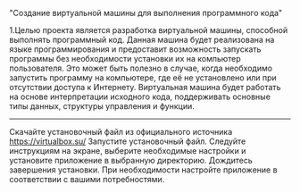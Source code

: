 "Создание виртуальной машины для выполнения программного кода"

1.Целью проекта является разработка виртуальной машины, способной выполнять программный код. Данная машина будет реализована на языке программирования и предоставит возможность запускать программы без необходимости установки их на компьютер пользователя. Это может быть полезно в случае, когда необходимо запустить программу на компьютере, где её не установлено или при отсутствии доступа к Интернету. Виртуальная машина будет работать на основе интерпретации исходного кода, поддерживать основные типы данных, структуры управления и функции.
____

Скачайте установочный файл из официального источника
https://virtualbox.su/
Запустите установочный файл.
Следуйте инструкциям на экране, выберите необходимые настройки и установите приложение в выбранную директорию.
Дождитесь завершения установки.
При необходимости настройте приложение в соответствии с вашими потребностями.